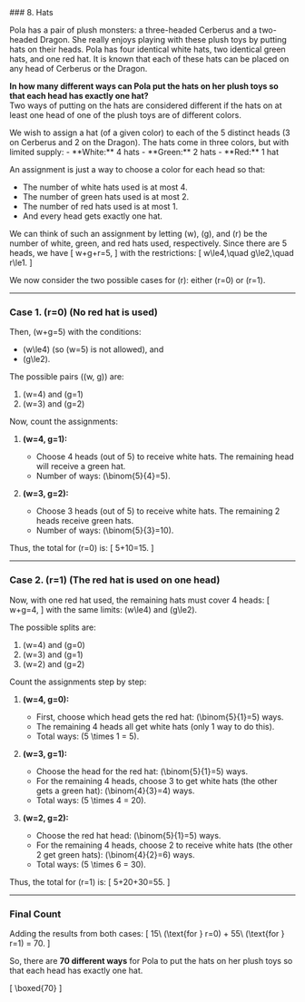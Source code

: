 <USER>
### 8. Hats

Pola has a pair of plush monsters: a three-headed Cerberus and a two-headed Dragon. She really enjoys playing with these plush toys by putting hats on their heads. Pola has four identical white hats, two identical green hats, and one red hat. It is known that each of these hats can be placed on any head of Cerberus or the Dragon.

**In how many different ways can Pola put the hats on her plush toys so that each head has exactly one hat?**  
Two ways of putting on the hats are considered different if the hats on at least one head of one of the plush toys are of different colors.

<ASSISTANT>
We wish to assign a hat (of a given color) to each of the 5 distinct heads (3 on Cerberus and 2 on the Dragon). The hats come in three colors, but with limited supply:
- **White:** 4 hats
- **Green:** 2 hats
- **Red:** 1 hat

An assignment is just a way to choose a color for each head so that:
- The number of white hats used is at most 4.
- The number of green hats used is at most 2.
- The number of red hats used is at most 1.
- And every head gets exactly one hat.

We can think of such an assignment by letting \(w\), \(g\), and \(r\) be the number of white, green, and red hats used, respectively. Since there are 5 heads, we have
\[
w+g+r=5,
\]
with the restrictions:
\[
w\le4,\quad g\le2,\quad r\le1.
\]

We now consider the two possible cases for \(r\): either \(r=0\) or \(r=1\).

---

### **Case 1. \(r=0\) (No red hat is used)**

Then, \(w+g=5\) with the conditions:
- \(w\le4\) (so \(w=5\) is not allowed), and
- \(g\le2\).

The possible pairs \((w, g)\) are:
1. \(w=4\) and \(g=1\)  
2. \(w=3\) and \(g=2\)

Now, count the assignments:

1. **\(w=4, g=1\):**  
   - Choose 4 heads (out of 5) to receive white hats. The remaining head will receive a green hat.  
   - Number of ways: \(\binom{5}{4}=5\).

2. **\(w=3, g=2\):**  
   - Choose 3 heads (out of 5) to receive white hats. The remaining 2 heads receive green hats.  
   - Number of ways: \(\binom{5}{3}=10\).

Thus, the total for \(r=0\) is:
\[
5+10=15.
\]

---

### **Case 2. \(r=1\) (The red hat is used on one head)**

Now, with one red hat used, the remaining hats must cover 4 heads:
\[
w+g=4,
\]
with the same limits: \(w\le4\) and \(g\le2\).

The possible splits are:
1. \(w=4\) and \(g=0\)
2. \(w=3\) and \(g=1\)
3. \(w=2\) and \(g=2\)

Count the assignments step by step:

1. **\(w=4, g=0\):**  
   - First, choose which head gets the red hat: \(\binom{5}{1}=5\) ways.  
   - The remaining 4 heads all get white hats (only 1 way to do this).  
   - Total ways: \(5 \times 1 = 5\).

2. **\(w=3, g=1\):**  
   - Choose the head for the red hat: \(\binom{5}{1}=5\) ways.  
   - For the remaining 4 heads, choose 3 to get white hats (the other gets a green hat): \(\binom{4}{3}=4\) ways.  
   - Total ways: \(5 \times 4 = 20\).

3. **\(w=2, g=2\):**  
   - Choose the red hat head: \(\binom{5}{1}=5\) ways.  
   - For the remaining 4 heads, choose 2 to receive white hats (the other 2 get green hats): \(\binom{4}{2}=6\) ways.  
   - Total ways: \(5 \times 6 = 30\).

Thus, the total for \(r=1\) is:
\[
5+20+30=55.
\]

---

### **Final Count**

Adding the results from both cases:
\[
15\ (\text{for } r=0) + 55\ (\text{for } r=1) = 70.
\]

So, there are **70 different ways** for Pola to put the hats on her plush toys so that each head has exactly one hat.

\[
\boxed{70}
\]